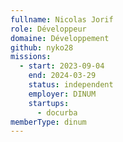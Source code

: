 ```yaml
---
fullname: Nicolas Jorif
role: Développeur
domaine: Développement
github: nyko28
missions:
  - start: 2023-09-04
    end: 2024-03-29
    status: independent
    employer: DINUM
    startups:
      - docurba
memberType: dinum
---
```

